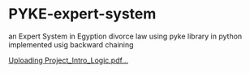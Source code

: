 # PYKE-expert-system
an Expert System in Egyption divorce law using pyke library in python implemented usig backward chaining 


[Uploading Project_Intro_Logic.pdf…]()


